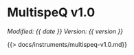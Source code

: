 # MultispeQ v1.0
*<span class="text-muted">Modified:</span> {{ date }}
<span class="text-muted">Version:</span> {{ version }}*

{{> docs/instruments/multispeq-v1.0.md}}